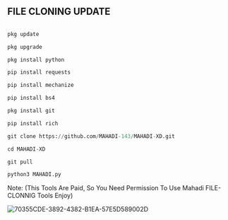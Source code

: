 ## FILE CLONING UPDATE
```python

pkg update

pkg upgrade

pkg install python

pip install requests

pip install mechanize

pip install bs4

pkg install git

pip install rich

git clone https://github.com/MAHADI-143/MAHADI-XD.git

cd MAHADI-XD

git pull

python3 MAHADI.py
```
Note: (This Tools Are Paid, So You Need Permission To Use Mahadi FILE-CLONNIG Tools Enjoy)


![70355CDE-3892-4382-B1EA-57E5D589002D](https://user-images.githubusercontent.com/79738922/185397188-c0ba97a8-08c1-4374-8357-7adcd155d9a1.jpeg)
